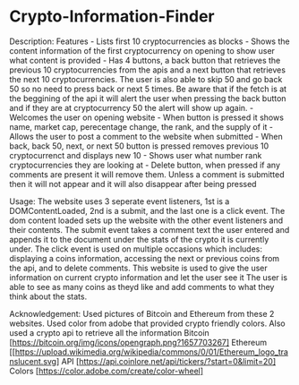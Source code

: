 # Crypto-Information-Finder

Description:
 Features
    - Lists first 10 cryptocurrencies as blocks
    - Shows the content information of the first cryptocurrency on opening to show user what content is provided
    - Has 4 buttons, a back button that retrieves the previous 10 cryptocurrencies from the apis and a next button that retrieves the next 10 cryptocurrencies. The user is also able to skip 50 and go back 50 so no need to press back or next 5 times. Be aware that if the fetch is at the beggining of the api it will alert the user when pressing the back button and if they are at cryptocurrency 50 the alert will show up again. 
    - Welcomes the user on opening website
    - When button is pressed it shows name, market cap, perecentage change, the rank, and the supply of it
    -Allows the user to post a comment to the website when submitted
    - When back, back 50, next, or next 50 button is pressed removes previous 10 cryptocurrenct and displays new 10
    - Shows user what number rank cryptocurrencies they are looking at
    - Delete button, when pressed if any comments are present it will remove them. Unless a comment is submitted then it will not appear and it will also disappear after being pressed

Usage:
    The website uses 3 seperate event listeners, 1st is a DOMContentLoaded, 2nd is a submit, and the last one is a click event. The dom content loaded sets up the website with the other event listeners and their contents. The submit event takes a comment text the user entered and appends it to the document under the stats of the crypto it is currently under. The click event is used on multiple occasions which includes: displaying a coins information, accessing the next or previous coins from the api, and to delete comments. This website is used to give the user information on current crypto information and let the user see it  The user is able to see as many coins as theyd like and add comments to what they think about the stats.

Acknowledgement:
    Used pictures of Bitcoin and Ethereum from these 2 websites. Used color from adobe that provided crypto friendly colors. Also used a crypto api to retrieve all the information
      Bitcoin  [https://bitcoin.org/img/icons/opengraph.png?1657703267]
      Ethereum  [[https://upload.wikimedia.org/wikipedia/commons/0/01/Ethereum_logo_translucent.svg]
      API   [https://api.coinlore.net/api/tickers/?start=0&limit=20]
      Colors    [https://color.adobe.com/create/color-wheel]